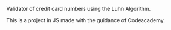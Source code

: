 Validator of credit card numbers using the Luhn Algorithm.

This is a project in JS made with the guidance of Codeacademy.